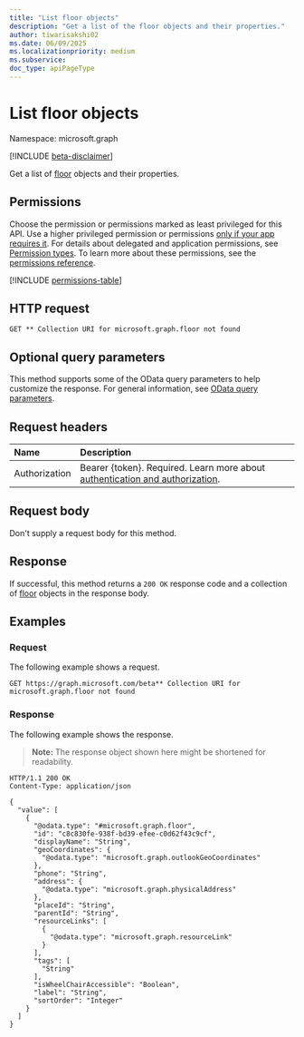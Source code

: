 ```yaml
---
title: "List floor objects"
description: "Get a list of the floor objects and their properties."
author: tiwarisakshi02
ms.date: 06/09/2025
ms.localizationpriority: medium
ms.subservice:
doc_type: apiPageType
---
```


# List floor objects

Namespace: microsoft.graph

[!INCLUDE [beta-disclaimer](../../includes/beta-disclaimer.md)]

Get a list of [floor](../resources/floor.md) objects and their properties.

## Permissions

Choose the permission or permissions marked as least privileged for this API. Use a higher privileged permission or permissions [only if your app requires it](/graph/permissions-overview#best-practices-for-using-microsoft-graph-permissions). For details about delegated and application permissions, see [Permission types](/graph/permissions-overview#permission-types). To learn more about these permissions, see the [permissions reference](/graph/permissions-reference).

<!-- {
  "blockType": "permissions",
  "name": "floor-list-permissions"
}
-->
[!INCLUDE [permissions-table](../includes/permissions/floor-list-permissions.md)]

## HTTP request

<!-- {
  "blockType": "ignored"
}
-->
``` http
GET ** Collection URI for microsoft.graph.floor not found
```

## Optional query parameters

This method supports some of the OData query parameters to help customize the response. For general information, see [OData query parameters](/graph/query-parameters).

## Request headers

|Name|Description|
|:---|:---|
|Authorization|Bearer {token}. Required. Learn more about [authentication and authorization](/graph/auth/auth-concepts).|

## Request body

Don't supply a request body for this method.

## Response

If successful, this method returns a `200 OK` response code and a collection of [floor](../resources/floor.md) objects in the response body.

## Examples

### Request

The following example shows a request.
<!-- {
  "blockType": "request",
  "name": "list_floor"
}
-->
``` http
GET https://graph.microsoft.com/beta** Collection URI for microsoft.graph.floor not found
```


### Response

The following example shows the response.
>**Note:** The response object shown here might be shortened for readability.
<!-- {
  "blockType": "response",
  "truncated": true,
  "@odata.type": "microsoft.graph.floor"
}
-->
``` http
HTTP/1.1 200 OK
Content-Type: application/json

{
  "value": [
    {
      "@odata.type": "#microsoft.graph.floor",
      "id": "c8c830fe-938f-bd39-efee-c0d62f43c9cf",
      "displayName": "String",
      "geoCoordinates": {
        "@odata.type": "microsoft.graph.outlookGeoCoordinates"
      },
      "phone": "String",
      "address": {
        "@odata.type": "microsoft.graph.physicalAddress"
      },
      "placeId": "String",
      "parentId": "String",
      "resourceLinks": [
        {
          "@odata.type": "microsoft.graph.resourceLink"
        }
      ],
      "tags": [
        "String"
      ],
      "isWheelChairAccessible": "Boolean",
      "label": "String",
      "sortOrder": "Integer"
    }
  ]
}
```

